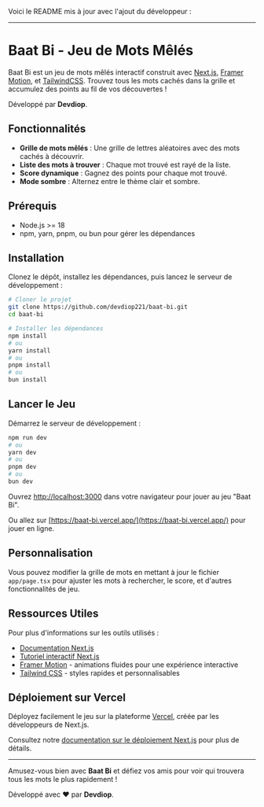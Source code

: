 Voici le README mis à jour avec l'ajout du développeur :

---

# Baat Bi - Jeu de Mots Mêlés

Baat Bi est un jeu de mots mêlés interactif construit avec [Next.js](https://nextjs.org), [Framer Motion](https://www.framer.com/motion/), et [TailwindCSS](https://tailwindcss.com/). Trouvez tous les mots cachés dans la grille et accumulez des points au fil de vos découvertes !

Développé par **Devdiop**.

## Fonctionnalités

- **Grille de mots mêlés** : Une grille de lettres aléatoires avec des mots cachés à découvrir.
- **Liste des mots à trouver** : Chaque mot trouvé est rayé de la liste.
- **Score dynamique** : Gagnez des points pour chaque mot trouvé.
- **Mode sombre** : Alternez entre le thème clair et sombre.

## Prérequis

- Node.js >= 18
- npm, yarn, pnpm, ou bun pour gérer les dépendances

## Installation

Clonez le dépôt, installez les dépendances, puis lancez le serveur de développement :

```bash
# Cloner le projet
git clone https://github.com/devdiop221/baat-bi.git
cd baat-bi

# Installer les dépendances
npm install
# ou
yarn install
# ou
pnpm install
# ou
bun install
```

## Lancer le Jeu

Démarrez le serveur de développement :

```bash
npm run dev
# ou
yarn dev
# ou
pnpm dev
# ou
bun dev
```

Ouvrez [http://localhost:3000](http://localhost:3000) dans votre navigateur pour jouer au jeu "Baat Bi".

Ou allez sur [https://baat-bi.vercel.app/](https://baat-bi.vercel.app/) pour jouer en ligne.

## Personnalisation

Vous pouvez modifier la grille de mots en mettant à jour le fichier `app/page.tsx` pour ajuster les mots à rechercher, le score, et d'autres fonctionnalités de jeu.

## Ressources Utiles

Pour plus d'informations sur les outils utilisés :

- [Documentation Next.js](https://nextjs.org/docs)
- [Tutoriel interactif Next.js](https://nextjs.org/learn)
- [Framer Motion](https://www.framer.com/motion/) - animations fluides pour une expérience interactive
- [Tailwind CSS](https://tailwindcss.com/docs) - styles rapides et personnalisables

## Déploiement sur Vercel

Déployez facilement le jeu sur la plateforme [Vercel](https://vercel.com/new?utm_medium=default-template&filter=next.js&utm_source=create-next-app&utm_campaign=create-next-app-readme), créée par les développeurs de Next.js.

Consultez notre [documentation sur le déploiement Next.js](https://nextjs.org/docs/deployment) pour plus de détails.

---

Amusez-vous bien avec **Baat Bi** et défiez vos amis pour voir qui trouvera tous les mots le plus rapidement !

Développé avec ❤️ par **Devdiop**.